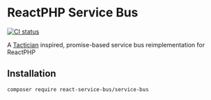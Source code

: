 # ReactPHP Service Bus

[![CI status](https://github.com/reactphp-service-bus/service-bus/actions/workflows/ci.yml/badge.svg)](https://github.com/reactphp-service-bus/service-bus/actions)

A [Tactician](https://github.com/thephpleague/tactician) inspired, promise-based service bus reimplementation for ReactPHP

## Installation

```
composer require react-service-bus/service-bus
```

